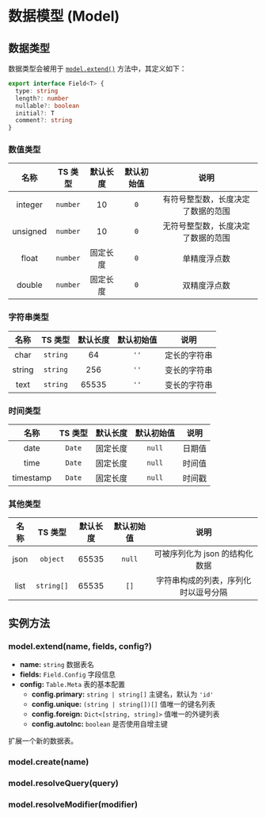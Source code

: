 # 数据模型 (Model)

## 数据类型

数据类型会被用于 [`model.extend()`](#model-extend-name-fields-config) 方法中，其定义如下：

```ts
export interface Field<T> {
  type: string
  length?: number
  nullable?: boolean
  initial?: T
  comment?: string
}
```

### 数值类型

| 名称 | TS 类型 | 默认长度 | 默认初始值 | 说明 |
| :-: | :-: | :-: | :-: | :-: |
| integer | `number` | 10 | `0` | 有符号整型数，长度决定了数据的范围 |
| unsigned | `number` | 10 | `0` | 无符号整型数，长度决定了数据的范围 |
| float | `number` | 固定长度 | `0` | 单精度浮点数 |
| double | `number` | 固定长度 | `0` | 双精度浮点数 |

### 字符串类型

| 名称 | TS 类型 | 默认长度 | 默认初始值 | 说明 |
| :-: | :-: | :-: | :-: | :-: |
| char | `string` | 64 | `''` | 定长的字符串 |
| string | `string` | 256 | `''` | 变长的字符串 |
| text | `string` | 65535 | `''` | 变长的字符串 |

### 时间类型

| 名称 | TS 类型 | 默认长度 | 默认初始值 | 说明 |
| :-: | :-: | :-: | :-: | :-: |
| date | `Date` | 固定长度 | `null` | 日期值 |
| time | `Date` | 固定长度 | `null` | 时间值 |
| timestamp | `Date` |  固定长度 | `null` | 时间戳 |

### 其他类型

| 名称 | TS 类型 | 默认长度 | 默认初始值 | 说明 |
| :-: | :-: | :-: | :-: | :-: |
| json | `object` | 65535 | `null` | 可被序列化为 json 的结构化数据 |
| list | `string[]` | 65535 | `[]` | 字符串构成的列表，序列化时以逗号分隔 |

## 实例方法

### model.extend(name, fields, config?) <Badge type="warning" text="beta"/>

- **name:** `string` 数据表名
- **fields:** `Field.Config` 字段信息
- **config:** `Table.Meta` 表的基本配置
  - **config.primary:** `string | string[]` 主键名，默认为 `'id'`
  - **config.unique:** `(string | string[])[]` 值唯一的键名列表
  - **config.foreign:** `Dict<[string, string]>` 值唯一的外键列表
  - **config.autoInc:** `boolean` 是否使用自增主键

扩展一个新的数据表。

### model.create(name)

### model.resolveQuery(query)

### model.resolveModifier(modifier)
